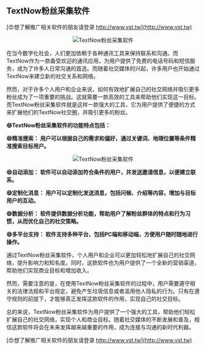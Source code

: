## **TextNow粉丝采集软件**

[😍想了解推广相关软件的朋友请登录 http://www.vst.tw](http://www.vst.tw)

 <center><img src="https://vst.tw/MP4/tuiguang/png/2.png" alt="TextNow粉丝采集软件"></center>

在当今数字化社会，人们更加依赖于各种通讯工具来保持联系和沟通。而TextNow作为一款备受欢迎的通讯应用，为用户提供了免费的电话号码和短信服务，成为了许多人日常沟通的首选。而随着社交媒体的兴起，许多用户也开始通过TextNow来建立新的社交关系和网络。

然而，对于许多个人用户和企业来说，如何有效地扩展自己的社交网络并吸引更多粉丝成为了一项重要的挑战。这就需要一款高效的工具来帮助他们实现这一目标。而TextNow粉丝采集软件就是这样一款强大的工具，它为用户提供了便捷的方式来扩展他们的TextNow社交圈，并吸引更多的粉丝。

**😄TextNow粉丝采集软件的功能特点包括：**

**😄精准搜索： 用户可以根据自己的需求和偏好，通过关键词、地理位置等条件精准搜索目标用户。**

 <center><img src="https://vst.tw/MP4/tuiguang/png/5.png" alt="TextNow粉丝采集软件"></center>

**😄自动添加： 软件可以自动添加符合条件的用户，并发送邀请信息，以便建立联系。**

**😄定制化消息： 用户可以定制化发送消息，包括问候、介绍等内容，增加与目标用户的互动。**

**😄数据分析： 软件提供数据分析功能，帮助用户了解粉丝群体的特点和行为习惯，从而优化自己的社交策略。**

**😄多平台支持： 软件支持多种平台，包括PC端和移动端，方便用户随时随地进行操作。**

通过TextNow粉丝采集软件，个人用户和企业可以更加轻松地扩展自己的社交网络，提升影响力和知名度。同时，这款软件也为用户提供了一个全新的营销渠道，帮助他们实现商业目标和增加收入。

然而，需要注意的是，在使用TextNow粉丝采集软件的过程中，用户需要遵守相关的法律法规和平台规定，避免产生垃圾信息或者滥用他人隐私的行为。只有在遵守规则的前提下，才能够真正发挥这款软件的作用，实现自己的社交目标。

总的来说，TextNow粉丝采集软件为用户提供了一个强大的工具，帮助他们轻松扩展自己的社交网络，实现个人和商业目标。随着社交媒体的不断发展和普及，相信这款软件将会在未来发挥越来越重要的作用，成为连接与沟通的新时代利器。

[😍想了解推广相关软件的朋友请登录 http://www.vst.tw](http://www.vst.tw)



